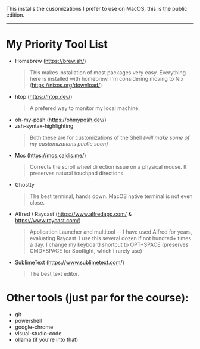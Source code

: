 This installs the cusomizations I prefer to use on MacOS, this is the public edition.

---

# My Priority Tool List
- Homebrew (https://brew.sh/)
  > This makes installation of most packages very easy. Everything here is installed with homebrew. I'm considering moving to Nix (https://nixos.org/download/)
- htop (https://htop.dev/)
  > A prefered way to monitor my local machine.
- oh-my-posh (https://ohmyposh.dev/)
- zsh-syntax-highlighting
  > Both these are for customizations of the Shell *(will make some of my customizations public soon)* 
- Mos (https://mos.caldis.me/)
  > Corrects the scroll wheel direction issue on a physical mouse. It preserves natural touchpad directions.
- Ghostty
  > The best terminal, hands down. MacOS native terminal is not even close.
- Alfred / Raycast (https://www.alfredapp.com/ & https://www.raycast.com/)
  > Application Launcher and multitool -- I have used Alfred for years, evaluating Raycast. I use this several dozen if not hundred+ times a day.
  > I change my keyboard shortcut to OPT+SPACE (preserves CMD+SPACE for Spotlight, which I rarely use)
- SublimeText (https://www.sublimetext.com/)
  > The best text editor.

# Other tools (just par for the course):
- git
- powershell
- google-chrome
- visual-studio-code
- ollama (if you're into that)
